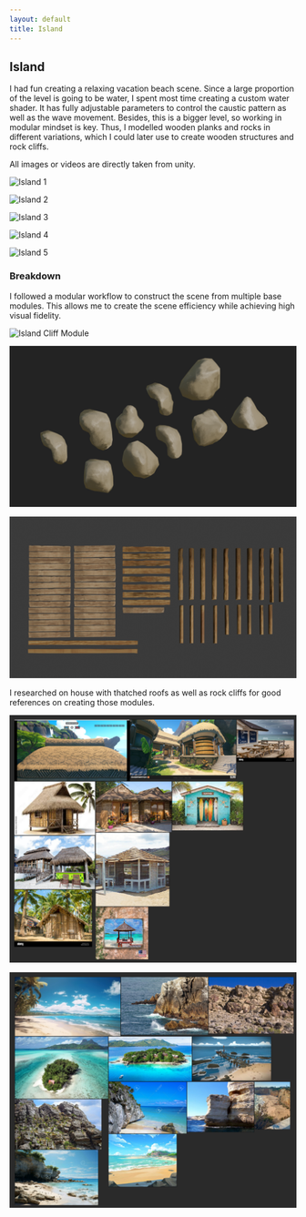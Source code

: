 ```yaml
---
layout: default
title: Island
---
```


<div class="one-column" markdown="1">

## Island
I had fun creating a relaxing vacation beach scene. Since a large proportion of the level is going to be water, I spent most time creating a custom water shader. It has fully adjustable parameters to control the caustic pattern as well as the wave movement. Besides, this is a bigger level, so working in modular mindset is key. Thus, I modelled wooden planks and rocks in different variations, which I could later use to create wooden structures and rock cliffs.

All images or videos are directly taken from unity.

![Island 1](/assets/images/AGD/Island_1.png)

![Island 2](/assets/images/AGD/Island_2.png)

![Island 3](/assets/images/AGD/Island_3.png)

![Island 4](/assets/images/AGD/Island_4.png)

![Island 5](/assets/images/AGD/Island_5.png)

### Breakdown

I followed a modular workflow to construct the scene from multiple base modules. This allows me to create the scene efficiency while achieving high visual fidelity.  

![Island Cliff Module](/assets/images/AGD/Island_moduleCliff.png)

![Island Rock Module](/assets/images/AGD/Island_moduleRock.png)

![Island Wood Module](/assets/images/AGD/Island_modulesWood.png)

I researched on house with thatched roofs as well as rock cliffs for good references on creating those modules.

</div>

<div class="two-column" markdown="1">

![Island Reference 1](/assets/images/AGD/Island_ref_1.png)

![Island Reference 2](/assets/images/AGD/Island_ref_2.png)

</div>